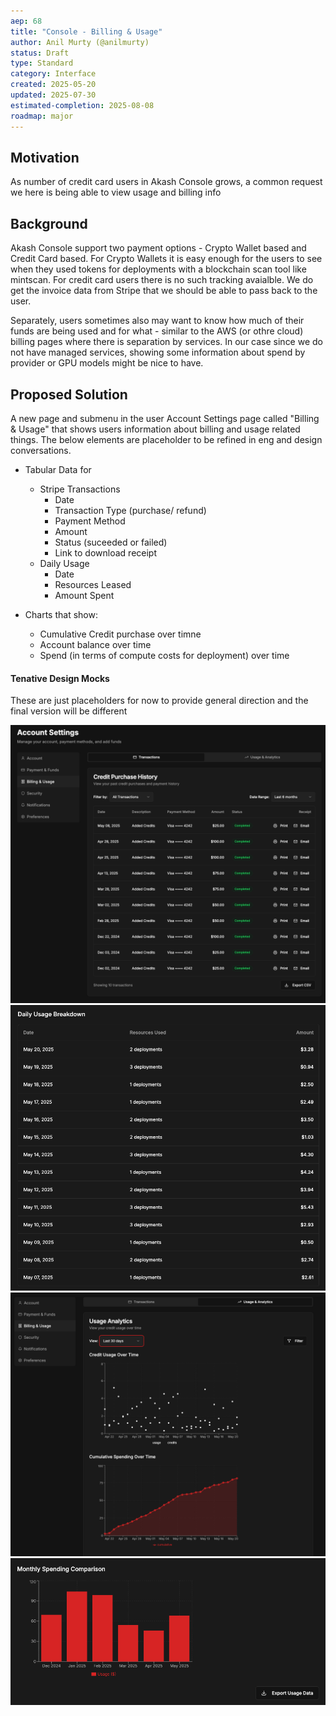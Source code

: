 ```yaml
---
aep: 68
title: "Console - Billing & Usage"
author: Anil Murty (@anilmurty)
status: Draft
type: Standard
category: Interface
created: 2025-05-20
updated: 2025-07-30
estimated-completion: 2025-08-08
roadmap: major
---
```


## Motivation

As number of credit card users in Akash Console grows, a common request we here is being able to view usage and billing info

## Background

Akash Console support two payment options - Crypto Wallet based and Credit Card based. For Crypto Wallets it is easy enough for the users to see when they used tokens for deployments with a blockchain scan tool like mintscan. For credit card users there is no such tracking avaialble. We do get the invoice data from Stripe that we should be able to pass back to the user.

Separately, users sometimes also may want to know how much of their funds are being used and for what - similar to the AWS (or othre cloud) billing pages where there is separation by services. In our case since we do not have managed services, showing some information about spend by provider or GPU models might be nice to have.

## Proposed Solution

A new page and submenu in the user Account Settings page called "Billing & Usage" that shows users information about billing and usage related things. The below elements are placeholder to be refined in eng and design conversations.

- Tabular Data for
  - Stripe Transactions 
    - Date 
    - Transaction Type (purchase/ refund) 
    - Payment Method 
    - Amount 
    - Status (suceeded or failed)
    - Link to download receipt
  - Daily Usage 
    - Date
    - Resources Leased
    - Amount Spent

- Charts that show:
  -  Cumulative Credit purchase over timne
  -  Account balance over time 
  -  Spend (in terms of compute costs for deployment) over time

#### Tenative Design Mocks

These are just placeholders for now to provide general direction and the final version will be different

![Stripe Transactions](stripe-transactions.png)
![Daily Usage](daily-usage.png)
![Usage Analytics](usage-analytics.png)
![Monthly Spend](monthly-spend.png)